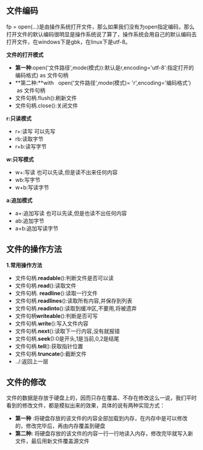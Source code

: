 ## **文件编码**

fp = open(...)是由操作系统打开文件，那么如果我们没有为open指定编码，那么打开文件的默认编码很明显是操作系统说了算了，操作系统会用自己的默认编码去打开文件，在windows下是gbk，在linux下是utf-8。 

**文件的打开模式**

- **第一种**:open('文件路径',mode(模式)):默认是r,encoding='utf-8':指定打开的编码格式) as 文件句柄 
- **第二种:**with   open('文件路径',mode(模式)= 'r',encoding='编码格式')  as 文件句柄 
- 文件句柄.flush():刷新文件 
- 文件句柄.close():关闭文件 

**r:只读模式** 

- r+:读写 可以先写
- rb:读取字节
- r+b:读写字节

**w:只写模式** 

- w+:写读 也可以先读,但是读不出来任何内容
- wb:写字节
- w+b:写读字节

**a:追加模式** 

- a+:追加写读 也可以先读,但是也读不出任何内容
- ab:追加字节
- a+b:追加写读字节

## **文件的操作方法**

**1.常用操作方法**

- 文件句柄.**readable**():判断文件是否可以读
- 文件句柄.**read**():读取文件
- 文件句柄. **readline**():读取一行文件
- 文件句柄.**readlines**():读取所有内容,并保存到列表
- 文件句柄.**readinto**():读取到缓冲区,不要用,将被遗弃
- 文件句柄**writeable**():判断是否可写
- 文件句柄.**write**():写入文件内容
- 文件句柄.**next**():读取下一行内容,没有就报错
- 文件句柄.**seek**():0是开头,1是当前,0,2是结尾
- 文件句柄.**tell**():获取指针位置
- 文件句柄.**truncate**():截断文件
- ../:返回上一层

## **文件的修改** 

文件的数据是存放于硬盘上的，因而只存在覆盖、不存在修改这么一说，我们平时看到的修改文件，都是模拟出来的效果，具体的说有两种实现方式： 

- **第一种** :将硬盘存放的该文件的内容全部加载到内存，在内存中是可以修改的，修改完毕后，再由内存覆盖到硬盘 
- **第二种:** 将硬盘存放的该文件的内容一行一行地读入内存，修改完毕就写入新文件，最后用新文件覆盖源文件 



